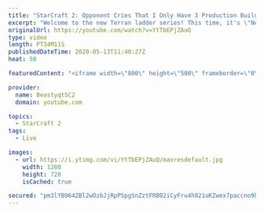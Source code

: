```yaml
---
title: "StarCraft 2: Opponent Cries That I Only Have 3 Production Buildings! - Never Attack to Grandmaster"
excerpt: "Welcome to the new Terran ladder series! This time, it's \"Never Attack to Grandmaster!\" In this challenge, I play as Terran on the EU ladder, and in every game I'm not allowed to attack with any units except for using Ghosts. I'm allowed to make any army units for defending, as long as I don't attack"
originalUrl: https://youtube.com/watch?v=YtTbEPjZAuQ
type: video
length: PT34M11S
publishedDateTime: 2020-05-13T11:40:27Z
heat: 50

featuredContent: "<iframe width=\"800\" height=\"500\" frameborder=\"0\" src=\"https://www.youtube.com/embed/YtTbEPjZAuQ\" allow=\"accelerometer; autoplay; encrypted-media; gyroscope; picture-in-picture\" allowfullscreen></iframe>"

provider:
  name: BeastyqtSC2
  domain: youtube.com

topics:
  - StarCraft 2
tags:
  - Live

images:
  - url: https://i.ytimg.com/vi/YtTbEPjZAuQ/maxresdefault.jpg
    width: 1280
    height: 720
    isCached: true

secured: "pm3lYB964ZBl2wOzbJjRpPSpgSnZztFRB02iCyFru4h821uKZwex7paccno9kDGHdh30RsGROIFhhPzsQjLqgp/8b2fM9rj+9oV0TWYfTKwOC0vIBMrFcJXr1WgNqZigkkBORb1r4Y02GPYLDTc//Sz4WFbKkBEl6YtGWAyo3BeLY76ws0aEfeqphX6AFM9slKAAucy0eMAxntS6CQjF5esirn97EoQSjYpqLZgicitz4V4NNdEe6uL0I0dJ9qeb+kPUzuPIef8ONDnbIgbcuy2fL3Q23pEuNkOgbFzXMmb5q1Qjn3xUT2Z0yNUTaq8djtzoIXkb4/4yx++7NRVDGJBxBxzIOgg7qmbUtaxFXyRQTtIhSic3kFUfW4j1AquKH3qPMXWjlsurRHuofZwiCBcmeGO90/Qkc3MWIcGjDYI=;c+TVMLYZ2kOxSdO+pOfJlA=="
---
```


